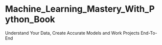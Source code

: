 # Machine_Learning_Mastery_With_Python_Book
Understand Your Data, Create Accurate Models and Work Projects End-To-End
